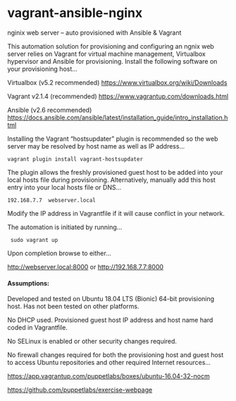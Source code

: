 # vagrant-ansible-nginx

nginix web server – auto provisioned with Ansible &amp; Vagrant

This automation solution for provisioning and configuring an ngnix web server relies on Vagrant for virtual machine management, Virtualbox hypervisor and Ansible for provisioning. Install the following software on your provisioning host...

  Virtualbox (v5.2 recommended) https://www.virtualbox.org/wiki/Downloads
  
  Vagrant v2.1.4 (recommended)  https://www.vagrantup.com/downloads.html
  
  Ansible (v2.6 recommended)    https://docs.ansible.com/ansible/latest/installation_guide/intro_installation.html


Installing the Vagrant “hostsupdater” plugin is recommended so the web server may be resolved by host name as well as IP address...

	vagrant plugin install vagrant-hostsupdater

The plugin allows the freshly provisioned guest host to be added into your local hosts file during provisioning. Alternatively, manually add this host entry into your local hosts file or DNS...

	192.168.7.7  webserver.local

Modify the IP address in Vagrantfile if it will cause conflict in your network.

The automation is initiated by running…

	 sudo vagrant up

Upon completion browse to either…

http://webserver.local:8000  or  http://192.168.7.7:8000

#### Assumptions:

Developed and tested on Ubuntu 18.04 LTS (Bionic) 64-bit provisioning host. Has not been tested on other platforms. 

No DHCP used. Provisioned guest host IP address and host name hard coded in Vagrantfile.

No SELinux is enabled or other security changes required.

No firewall changes required for both the provisioning host and guest host to access Ubuntu repositories and other required Internet resources...

https://app.vagrantup.com/puppetlabs/boxes/ubuntu-16.04-32-nocm

https://github.com/puppetlabs/exercise-webpage
